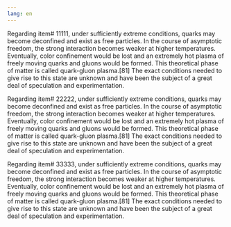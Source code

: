 ```yaml
---
lang: en
---
```


Regarding item\# 11111, under sufficiently extreme conditions, quarks may become deconfined and exist as free particles. In the course of asymptotic freedom, the strong interaction becomes weaker at higher temperatures. Eventually, color confinement would be lost and an extremely hot plasma of freely moving quarks and gluons would be formed. This theoretical phase of matter is called quark-gluon plasma.\[81\] The exact conditions needed to give rise to this state are unknown and have been the subject of a great deal of speculation and experimentation.

Regarding item\# 22222, under sufficiently extreme conditions, quarks may become deconfined and exist as free particles. In the course of asymptotic freedom, the strong interaction becomes weaker at higher temperatures. Eventually, color confinement would be lost and an extremely hot plasma of freely moving quarks and gluons would be formed. This theoretical phase of matter is called quark-gluon plasma.\[81\] The exact conditions needed to give rise to this state are unknown and have been the subject of a great deal of speculation and experimentation.

Regarding item\# 33333, under sufficiently extreme conditions, quarks may become deconfined and exist as free particles. In the course of asymptotic freedom, the strong interaction becomes weaker at higher temperatures. Eventually, color confinement would be lost and an extremely hot plasma of freely moving quarks and gluons would be formed. This theoretical phase of matter is called quark-gluon plasma.\[81\] The exact conditions needed to give rise to this state are unknown and have been the subject of a great deal of speculation and experimentation.
